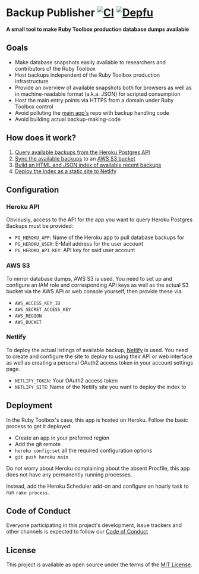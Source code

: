 # Backup Publisher [![CI](https://github.com/rubytoolbox/backup_publisher/actions/workflows/ci.yml/badge.svg)](https://github.com/rubytoolbox/backup_publisher/actions/workflows/ci.yml) [![Depfu](https://badges.depfu.com/badges/f6e5ecfa21a76f92c7902f07b0803818/overview.svg)](https://depfu.com/github/rubytoolbox/backup_publisher?project_id=5863)

**A small tool to make Ruby Toolbox production database dumps available**

## Goals

* Make database snapshots easily available to researchers and contributors of 
  the Ruby Toolbox
* Host backups independent of the Ruby Toolbox production infrastructure
* Provide an overview of available snapshots both for browsers as well as in 
  machine-readable format (a.k.a. JSON) for scripted consumption
* Host the main entry points via HTTPS from a domain under Ruby Toolbox control
* Avoid polluting the [main app's](https://github.com/rubytoolbox/rubytoolbox)
  repo with backup handling code
* Avoid building actual backup-making-code

## How does it work?

1. [Query available backups from the Heroku Postgres API](lib/backup_publisher/heroku_client.rb)
2. [Sync the available backups](lib/backup_publisher/publisher.rb) to an [AWS S3 bucket](lib/backup_publisher/storage.rb)
3. [Build an HTML and JSON index of available recent backups](lib/backup_publisher/indexer.rb)
4. [Deploy the index as a static site to Netlify](lib/backup_publisher/deployer.rb)

## Configuration

### Heroku API

Obviously, access to the API for the app you want to query Heroku Postgres Backups must be provided:

 * `PG_HEROKU_APP`: Name of the Heroku app to pull database backups for
 * `PG_HEROKU_USER`: E-Mail address for the user account
 * `PG_HEROKU_API_KEY`: API key for said user account

### AWS S3

To mirror database dumps, AWS S3 is used. You need to set up and configure an 
IAM role and corresponding API keys as well as the actual S3 bucket via the 
AWS API or web console yourself, then provide these via:

 * `AWS_ACCESS_KEY_ID` 
 * `AWS_SECRET_ACCESS_KEY`
 * `AWS_REGION`
 * `AWS_BUCKET`

### Netlify

To deploy the actual listings of available backup, 
[Netlify](https://www.netlify.com/) is used. You need to create and configure 
the site to deploy to using their API or web interface as well as creating a
personal OAuth2 access token in your account settings page.

 * `NETLIFY_TOKEN`: Your OAuth2 access token
 * `NETLIFY_SITE`: Name of the Netlify site you want to deploy the index to

## Deployment

In the Ruby Toolbox's case, this app is hosted on Heroku. Follow the basic 
process to get it deployed:

 * Create an app in your preferred region
 * Add the git remote
 * `heroku config:set` all the required configuration options
 * `git push heroku main`

Do not worry about Heroku complaining about the absent Procfile, this app does 
not have any permanently running processes.

Instead, add the Heroku Scheduler add-on and configure an hourly task to run `rake process`.

## Code of Conduct

Everyone participating in this project's development, issue trackers and other channels is expected to follow our [Code of Conduct](./CODE_OF_CONDUCT.md)

## License

This project is available as open source under the terms of the [MIT License](http://opensource.org/licenses/MIT).
